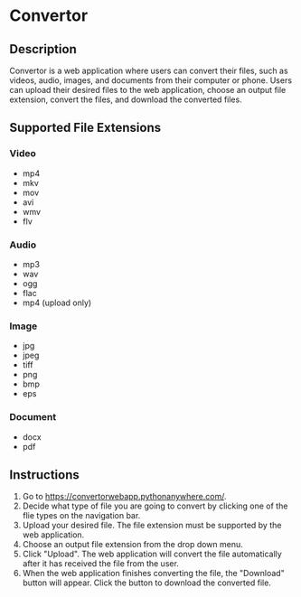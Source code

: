 # Convertor

## Description

Convertor is a web application where users can convert their files, such as videos, audio, images, and documents from their computer or phone.
Users can upload their desired files to the web application, choose an output file extension, convert the files, and download the converted files.

## Supported File Extensions

### Video

* mp4
* mkv
* mov
* avi
* wmv
* flv

### Audio

* mp3
* wav
* ogg
* flac
* mp4 (upload only)

### Image

* jpg
* jpeg
* tiff
* png
* bmp
* eps

### Document

* docx
* pdf

## Instructions

1. Go to https://convertorwebapp.pythonanywhere.com/.
2. Decide what type of file you are going to convert by clicking one of the flie types on the navigation bar.
3. Upload your desired file. The file extension must be supported by the web application.
4. Choose an output file extension from the drop down menu.
5. Click "Upload". The web application will convert the file automatically after it has received the file from the user.
6. When the web application finishes converting the file, the "Download" button will appear. Click the button to download the converted file.
